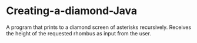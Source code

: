 # Creating-a-diamond-Java
A program that prints to a diamond screen of asterisks recursively. Receives the height of the requested rhombus as input from the user.
